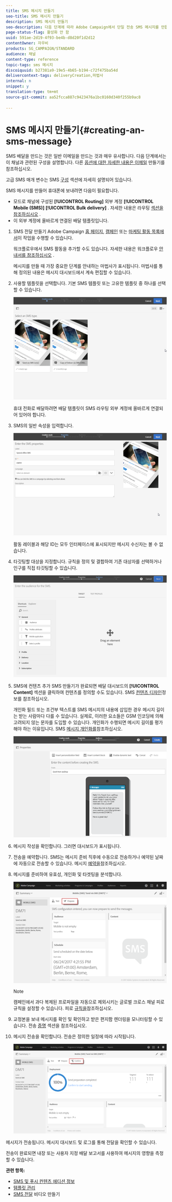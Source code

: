 ```yaml
---
title: SMS 메시지 만들기
seo-title: SMS 메시지 만들기
description: SMS 메시지 만들기
seo-description: 다음 단계에 따라 Adobe Campaign에서 단일 전송 SMS 메시지를 만듭니다.
page-status-flag: 활성화 안 함
uuid: 591ae-2d19-4f93-be4b-d8d20f1d2d12
contentOwner: 자우비
products: SG_CAMPAIGN/STANDARD
audience: 채널
content-type: reference
topic-tags: sms 메시지
discoiquuid: b27381a9-19e5-4b65-b194-c72f475ba54d
delivercontext-tags: deliveryCreation,마법사
internal: n
snippet: y
translation-type: tm+mt
source-git-commit: aa52fcca887c9423476a1bc0160d340f255b9ac8

---
```



# SMS 메시지 만들기{#creating-an-sms-message}

SMS 배달을 만드는 것은 일반 이메일을 만드는 것과 매우 유사합니다. 다음 단계에서는 이 채널과 관련된 구성을 설명합니다. 다른 [옵션에 대한 자세한 내용은 이메일](../../channels/using/creating-an-email.md) 만들기를 참조하십시오.

고급 SMS 매개 변수는 SMS [구성](../../administration/using/configuring-sms-channel.md) 섹션에 자세히 설명되어 있습니다.

SMS 메시지를 만들어 휴대폰에 보내려면 다음이 필요합니다.

* 모드로 채널에 구성된 **[!UICONTROL Routing]** 외부 계정 **[!UICONTROL Mobile (SMS)]** **[!UICONTROL Bulk delivery]** . 자세한 내용은 라우팅 [섹션을 참조하십시오](../../administration/using/configuring-sms-channel.md#defining-an-sms-routing) .
* 이 외부 계정에 올바르게 연결된 배달 템플릿입니다.

1. SMS 전달 만들기 Adobe Campaign [홈 페이지](../../start/using/interface-description.md#home-page), [캠페인](../../start/using/marketing-activities.md#creating-a-marketing-activity) 또는 [마케팅 활동 목록에서](../../start/using/programs-and-campaigns.md#creating-a-campaign)이 작업을 수행할 수 있습니다.

   워크플로우에서 SMS 활동을 추가할 수도 있습니다. 자세한 내용은 워크플로우 [안내서를 참조하십시오](../../automating/using/sms-delivery.md) .

   메시지를 만들 때 가장 중요한 단계를 안내하는 마법사가 표시됩니다. 마법사를 통해 정의된 내용은 메시지 대시보드에서 계속 편집할 수 있습니다.

1. 사용할 템플릿을 선택합니다. 기본 SMS 템플릿 또는 고유한 템플릿 중 하나를 선택할 수 있습니다.

   ![](assets/sms_creation_1.png)

   휴대 전화로 배달하려면 배달 템플릿이 SMS 라우팅 외부 계정에 올바르게 연결되어 있어야 합니다.

1. SMS의 일반 속성을 입력합니다.

   ![](assets/sms_creation_2.png)

   활동 레이블과 해당 ID는 모두 인터페이스에 표시되지만 메시지 수신자는 볼 수 없습니다.

1. 타깃팅할 대상을 지정합니다. 규칙을 정의 및 결합하여 기존 대상자를 선택하거나 인구를 직접 타깃팅할 수 있습니다.

   ![](assets/sms_creation_3.png)

1. SMS에 컨텐츠 추가 SMS 만들기가 완료되면 배달 대시보드의 **[!UICONTROL Content]** 섹션을 클릭하여 컨텐츠를 정의할 수도 있습니다. SMS [컨텐츠 디자인](../../channels/using/about-sms-and-push-content-design.md)정보를 참조하십시오.

   개인화 필드 또는 조건부 텍스트를 SMS 메시지의 내용에 삽입한 경우 메시지 길이는 받는 사람마다 다를 수 있습니다. 실제로, 이러한 요소들은 GSM 인코딩에 의해 고려되지 않는 문자를 도입할 수 있습니다. 개인화가 수행되면 메시지 길이를 평가해야 하는 이유입니다. SMS [메시지 개인화를](../../channels/using/personalizing-sms-messages.md)참조하십시오.

   ![](assets/sms_creation_4.png)

1. 메시지 작성을 확인합니다. 그러면 대시보드가 표시됩니다.
1. 전송을 예약합니다. SMS는 메시지 준비 직후에 수동으로 전송하거나 예약된 날짜에 자동으로 전송할 수 있습니다. 메시지 [예약을](../../sending/using/about-scheduling-messages.md)참조하십시오.
1. 메시지를 준비하여 유효성, 개인화 및 타겟팅을 분석합니다.

   ![](assets/sms_creation_6.png)

   >[!NOTE]
   >
   >캠페인에서 과다 복제된 프로파일을 자동으로 제외시키는 글로벌 크로스 채널 피로 규칙을 설정할 수 있습니다. 피로 [규칙을](../../administration/using/fatigue-rules.md)참조하십시오.

1. 교정본을 보내 메시지를 확인 및 확인하고 받은 편지함 렌더링을 모니터링할 수 있습니다. 전송 [증명](../../sending/using/managing-test-profiles-and-sending-proofs.md#sending-proofs) 섹션을 참조하십시오.
1. 메시지 전송을 확인합니다. 전송은 정의한 일정에 따라 시작됩니다.

   ![](assets/sms_creation_7.png)

메시지가 전송됩니다. 메시지 대시보드 및 로그를 통해 전달을 확인할 수 있습니다.

전송이 완료되면 내장 또는 사용자 지정 배달 보고서를 사용하여 메시지의 영향을 측정할 수 있습니다.

**관련 항목:**

* [SMS 및 푸시 컨텐츠 에디션 정보](../../channels/using/about-sms-and-push-content-design.md)
* [템플릿 관리](../../start/using/about-templates.md)
* [SMS 전달](https://helpx.adobe.com/campaign/kt/acs/using/acs-creating-a-sms-delivery-feature-video-use.html) 비디오 만들기

